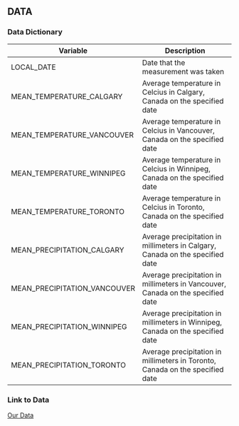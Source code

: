 ## DATA

### Data Dictionary
| Variable | Description |
| -------- | ----------- |
| LOCAL_DATE | Date that the measurement was taken |
| MEAN_TEMPERATURE_CALGARY | Average temperature in Celcius in Calgary, Canada on the specified date |
| MEAN_TEMPERATURE_VANCOUVER | Average temperature in Celcius in Vancouver, Canada on the specified date |
| MEAN_TEMPERATURE_WINNIPEG | Average temperature in Celcius in Winnipeg, Canada on the specified date |
| MEAN_TEMPERATURE_TORONTO | Average temperature in Celcius in Toronto, Canada on the specified date |
| MEAN_PRECIPITATION_CALGARY | Average precipitation in millimeters in Calgary, Canada on the specified date |
| MEAN_PRECIPITATION_VANCOUVER | Average precipitation in millimeters in Vancouver, Canada on the specified date |
| MEAN_PRECIPITATION_WINNIPEG | Average precipitation in millimeters in Winnipeg, Canada on the specified date |
| MEAN_PRECIPITATION_TORONTO | Average precipitation in millimeters in Toronto, Canada on the specified date |

### Link to Data
[Our Data](https://github.com/jnm9aba/DS4002Project3/tree/main/DATA)
